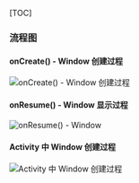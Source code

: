 [TOC]

### 流程图

#### onCreate() - Window 创建过程

![onCreate() - Window 创建过程](http://r.photo.store.qq.com/psb?/V14L47VC0w3vOf/CBkLRuI6JVU2yEvNbtoucNOE4EXuRq*xTdLL.K4SUEA!/r/dL8AAAAAAAAA)

#### onResume() - Window 显示过程

![onResume() - Window ](http://r.photo.store.qq.com/psb?/V14L47VC0w3vOf/3.qSP7RX5dR0jY9RmUax*4nCIojJ9UBgDa75glmVZo8!/r/dL8AAAAAAAAA)

#### Activity 中 Window 创建过程

![Activity 中 Window 创建过程](http://r.photo.store.qq.com/psb?/V14L47VC0w3vOf/1eimX04Jck.f37CmFZL3HJmz9AbfM28lhUto7n9ou.c!/r/dDUBAAAAAAAA)

